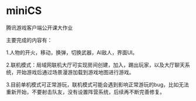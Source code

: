 # miniCS
腾讯游戏客户端公开课大作业

主要完成的内容有：

1.人物的开火，移动，换弹，切换武器，AI敌人，界面UI。

2.联机模式：局域网联机大厅可实现房间创建，加入，踢出玩家，以及大厅聊天系统，开始游戏后通过场景漫游加载到游戏地图进行游戏。

3.目前单机模式可正常游玩，联机模式可能会遇到影响正常游玩的bug，比如无法重新开始，不要射击队友，没有设置阵营系统，后续再不断完善修复。
